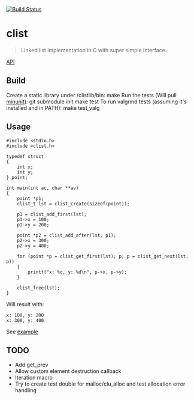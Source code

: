 [![Build Status](https://travis-ci.org/avivg/clist.svg?branch=master)](https://travis-ci.org/avivg/clist)
# clist
> Linked list implementation in C with super simple interface.

[API](clistlib/include/clist.h)

## Build
Create a static library under <root>/clistlib/bin:
    make
Run the tests (Will pull [minunit](https://github.com/siu/minunit)):
    git submodule init
    make test
To run valgrind tests (assuming it's installed and in PATH):
    make test_valg

## Usage

    #include <stdio.h>
    #include <clist.h>

    typedef struct
    {
        int x;
        int y;
    } point;

    int main(int ac, char **av)
    {
        point *p1;
        clist_t lst = clist_create(sizeof(point));

        p1 = clist_add_first(lst);
        p1->x = 100;
        p1->y = 200;
        
        point *p2 = clist_add_after(lst, p1);
        p2->x = 300;
        p2->y = 400;

        for (point *p = clist_get_first(lst); p; p = clist_get_next(lst, p))
        {
            printf("x: %d, y: %d\n", p->x, p->y);
        }

        clist_free(lst);
    }

Will result with:

    x: 100, y: 200
    x: 300, y: 400

See [example](example/)

## TODO
* Add get_prev
* Allow custom element destruction callback
* Iteration macro
* Try to create test double for malloc/clu_alloc and test allocation error handling
